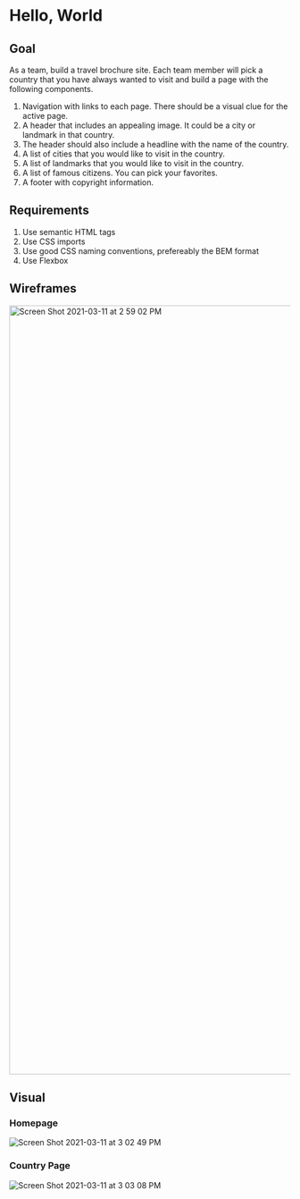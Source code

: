 # Hello, World

## Goal

As a team, build a travel brochure site. Each team member will pick a country that you have always wanted to visit and build a page with the following components.

1. Navigation with links to each page. There should be a visual clue for the active page.
1. A header that includes an appealing image. It could be a city or landmark in that country.
1. The header should also include a headline with the name of the country.
1. A list of cities that you would like to visit in the country.
1. A list of landmarks that you would like to visit in the country.
1. A list of famous citizens. You can pick your favorites.
1. A footer with copyright information.

## Requirements

1. Use semantic HTML tags
1. Use CSS imports
1. Use good CSS naming conventions, prefereably the BEM format
1. Use Flexbox

## Wireframes

<img width="1376" alt="Screen Shot 2021-03-11 at 2 59 02 PM" src="https://user-images.githubusercontent.com/78938657/110846982-5c3c2a80-827a-11eb-9148-24cd437fb833.png">

## Visual

### Homepage
![Screen Shot 2021-03-11 at 3 02 49 PM](https://user-images.githubusercontent.com/78938657/110847502-fdc37c00-827a-11eb-8be7-516f7eb0eb29.png)

### Country Page
![Screen Shot 2021-03-11 at 3 03 08 PM](https://user-images.githubusercontent.com/78938657/110847509-ff8d3f80-827a-11eb-8872-09a10fdcc467.png)
